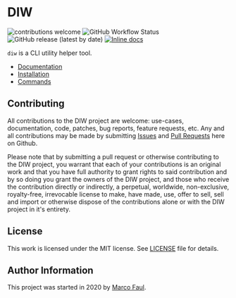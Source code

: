 # DIW

![contributions welcome](https://img.shields.io/badge/contributions-welcome-brightgreen.svg?style=flat)
![GitHub Workflow Status](https://img.shields.io/github/workflow/status/MarcoFaul/diw/Create%20release)
![GitHub release (latest by date)](https://img.shields.io/github/v/release/MarcoFaul/diw)
[![Inline docs](http://inch-ci.org/github/MarcoFaul/diw.svg?branch=master)](http://inch-ci.org/github/MarcoFaul/diw)

`diw` is a CLI utility helper tool.

* [Documentation](https://diw-tool.netlify.app/)
* [Installation](https://diw-tool.netlify.app/installation.html)
* [Commands](https://diw-tool.netlify.app/commands.html)



## Contributing

All contributions to the DIW project are welcome: use-cases, documentation, code, patches, bug reports, feature requests, etc. Any and all contributions may be made by submitting [Issues](https://github.com/MarcoFaul/diw/issues) and [Pull Requests](https://github.com/MarcoFaul/diw/pulls) here on Github.

Please note that by submitting a pull request or otherwise contributing to the DIW project, you warrant that each of your contributions is an original work and that you have full authority to grant rights to said contribution and by so doing you grant the owners of the DIW project, and those who receive the contribution directly or indirectly, a perpetual, worldwide, non-exclusive, royalty-free, irrevocable license to make, have made, use, offer to sell, sell and import or otherwise dispose of the contributions alone or with the DIW project in it's entirety.

## License

This work is licensed under the MIT license. See [LICENSE](https://github.com/MarcoFaul/diw/blob/master/LICENSE) file for details.

## Author Information

This project was started in 2020 by [Marco Faul](https://github.com/MarcoFaul).
